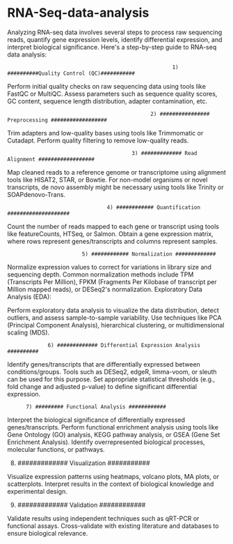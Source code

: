 # RNA-Seq-data-analysis


Analyzing RNA-seq data involves several steps to process raw sequencing reads, quantify gene expression levels, identify differential expression, and interpret biological significance. Here's a step-by-step guide to RNA-seq data analysis:

                                                         1)   ##########Quality Control (QC)###########

Perform initial quality checks on raw sequencing data using tools like FastQC or MultiQC.
Assess parameters such as sequence quality scores, GC content, sequence length distribution, adapter contamination, etc.

                                                     
                                                  2) ################ Preprocessing ##################

Trim adapters and low-quality bases using tools like Trimmomatic or Cutadapt.
Perform quality filtering to remove low-quality reads.

                                            3) ############# Read Alignment ##################

Map cleaned reads to a reference genome or transcriptome using alignment tools like HISAT2, STAR, or Bowtie.
For non-model organisms or novel transcripts, de novo assembly might be necessary using tools like Trinity or SOAPdenovo-Trans.

                                    4) ############ Quantification ####################

Count the number of reads mapped to each gene or transcript using tools like featureCounts, HTSeq, or Salmon.
Obtain a gene expression matrix, where rows represent genes/transcripts and columns represent samples. 

                            5) ############ Normalization #############

Normalize expression values to correct for variations in library size and sequencing depth.
Common normalization methods include TPM (Transcripts Per Million), FPKM (Fragments Per Kilobase of transcript per Million mapped reads), or DESeq2's normalization.
Exploratory Data Analysis (EDA):

Perform exploratory data analysis to visualize the data distribution, detect outliers, and assess sample-to-sample variability.
Use techniques like PCA (Principal Component Analysis), hierarchical clustering, or multidimensional scaling (MDS). 

                 6) ############# Differential Expression Analysis ##########

Identify genes/transcripts that are differentially expressed between conditions/groups.
Tools such as DESeq2, edgeR, limma-voom, or sleuth can be used for this purpose.
Set appropriate statistical thresholds (e.g., fold change and adjusted p-value) to define significant differential expression.  
 
          7) ######### Functional Analysis ############

Interpret the biological significance of differentially expressed genes/transcripts.
Perform functional enrichment analysis using tools like Gene Ontology (GO) analysis, KEGG pathway analysis, or GSEA (Gene Set Enrichment Analysis).
Identify overrepresented biological processes, molecular functions, or pathways.

  8) ############# Visualization ###########

Visualize expression patterns using heatmaps, volcano plots, MA plots, or scatterplots.
Interpret results in the context of biological knowledge and experimental design.

9) ############# Validation ############

Validate results using independent techniques such as qRT-PCR or functional assays.
Cross-validate with existing literature and databases to ensure biological relevance.




